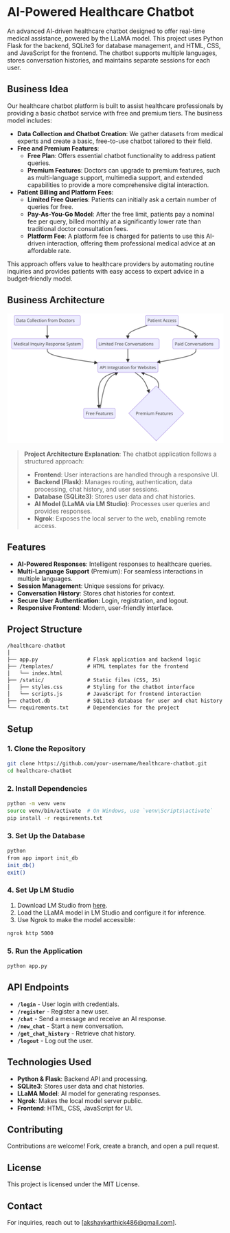 
# AI-Powered Healthcare Chatbot

An advanced AI-driven healthcare chatbot designed to offer real-time medical assistance, powered by the LLaMA model. This project uses Python Flask for the backend, SQLite3 for database management, and HTML, CSS, and JavaScript for the frontend. The chatbot supports multiple languages, stores conversation histories, and maintains separate sessions for each user.

## Business Idea

Our healthcare chatbot platform is built to assist healthcare professionals by providing a basic chatbot service with free and premium tiers. The business model includes:

- **Data Collection and Chatbot Creation**: We gather datasets from medical experts and create a basic, free-to-use chatbot tailored to their field.
- **Free and Premium Features**:
  - **Free Plan**: Offers essential chatbot functionality to address patient queries.
  - **Premium Features**: Doctors can upgrade to premium features, such as multi-language support, multimedia support, and extended capabilities to provide a more comprehensive digital interaction.
- **Patient Billing and Platform Fees**:
  - **Limited Free Queries**: Patients can initially ask a certain number of queries for free.
  - **Pay-As-You-Go Model**: After the free limit, patients pay a nominal fee per query, billed monthly at a significantly lower rate than traditional doctor consultation fees.
  - **Platform Fee**: A platform fee is charged for patients to use this AI-driven interaction, offering them professional medical advice at an affordable rate.

This approach offers value to healthcare providers by automating routine inquiries and provides patients with easy access to expert advice in a budget-friendly model.

## Business Architecture

![Architecture Diagram](images/architecture.png)

> **Project Architecture Explanation**: The chatbot application follows a structured approach:
> - **Frontend**: User interactions are handled through a responsive UI.
> - **Backend (Flask)**: Manages routing, authentication, data processing, chat history, and user sessions.
> - **Database (SQLite3)**: Stores user data and chat histories.
> - **AI Model (LLaMA via LM Studio)**: Processes user queries and provides responses.
> - **Ngrok**: Exposes the local server to the web, enabling remote access.

## Features

- **AI-Powered Responses**: Intelligent responses to healthcare queries.
- **Multi-Language Support** (Premium): For seamless interactions in multiple languages.
- **Session Management**: Unique sessions for privacy.
- **Conversation History**: Stores chat histories for context.
- **Secure User Authentication**: Login, registration, and logout.
- **Responsive Frontend**: Modern, user-friendly interface.

## Project Structure

```plaintext
/healthcare-chatbot
│
├── app.py                # Flask application and backend logic
├── /templates/           # HTML templates for the frontend
│   └── index.html
├── /static/              # Static files (CSS, JS)
│   ├── styles.css        # Styling for the chatbot interface
│   └── scripts.js        # JavaScript for frontend interaction
├── chatbot.db            # SQLite3 database for user and chat history
└── requirements.txt      # Dependencies for the project
```

## Setup

### 1. Clone the Repository

```bash
git clone https://github.com/your-username/healthcare-chatbot.git
cd healthcare-chatbot
```

### 2. Install Dependencies

```bash
python -m venv venv
source venv/bin/activate  # On Windows, use `venv\Scripts\activate`
pip install -r requirements.txt
```

### 3. Set Up the Database

```bash
python
from app import init_db
init_db()
exit()
```

### 4. Set Up LM Studio

1. Download LM Studio from [here](https://www.lmstudio.com/).
2. Load the LLaMA model in LM Studio and configure it for inference.
3. Use Ngrok to make the model accessible:

```bash
ngrok http 5000
```

### 5. Run the Application

```bash
python app.py
```

## API Endpoints

- **`/login`** - User login with credentials.
- **`/register`** - Register a new user.
- **`/chat`** - Send a message and receive an AI response.
- **`/new_chat`** - Start a new conversation.
- **`/get_chat_history`** - Retrieve chat history.
- **`/logout`** - Log out the user.

## Technologies Used

- **Python & Flask**: Backend API and processing.
- **SQLite3**: Stores user data and chat histories.
- **LLaMA Model**: AI model for generating responses.
- **Ngrok**: Makes the local model server public.
- **Frontend**: HTML, CSS, JavaScript for UI.

## Contributing

Contributions are welcome! Fork, create a branch, and open a pull request.

## License

This project is licensed under the MIT License.

## Contact

For inquiries, reach out to [akshaykarthick486@gmail.com].
